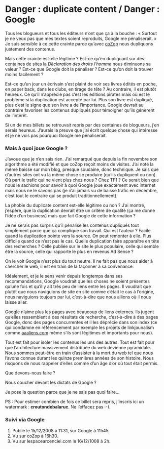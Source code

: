 # Danger : duplicate content / Danger : Google

Tous les blogueurs et tous les éditeurs n’ont que ça à la bouche : « Surtout je ne veux pas que mes textes soient reproduits, Google me pénaliserait. » Je suis sensible à ce cette crainte parce qu’avec [coZop](http://cozop.com) nous dupliquons justement des contenus.

Mais cette crainte est-elle légitime ? Est-ce qu’en dupliquant sur des centaines de sites la *Déclaration des droits l’homme* nous diminuons sa valeur ? Est-ce que Google doit la pénaliser ? Est-ce qu’on doit la trouver moins facilement ?

Est-ce qu’un jour un écrivain s’est plaint de voir ses livres édités en poche, en paper back, dans les clubs, en tirage de tête ? Au contraire, il est plutôt heureux. Ce qu’il n’apprécie pas c’est les éditions pirates mais où est le problème si la duplication est accepté par lui. Plus son livre est dupliqué, plus c’est le signe que son livre a de l’importance. Google devrait au contraire favoriser les contenus dupliqués pour témoigner qu’ils génèrent de l’intérêt.

Si un de mes billets se retrouvait repris par des centaines de blogueurs, j’en serais heureux. J’aurais la preuve que j’ai écrit quelque chose qui intéresse et je ne vois pas pourquoi Google me pénaliserait.

### Mais à quoi joue Google ?

J’avoue que je n’en sais rien. J’ai remarqué que depuis la fin novembre son algorithme a été modifié et que coZop reçoit moins de visites. J’ai noté la même baisse sur mon blog, presque soudaine, donc technique. Je sais que d’autres sites ont vu la même chose se produire (qu’ils dupliquent ou non). Où part le trafic qui ne vient plus chez nous ? Chez TF1 ? Ce serait bien que nous le sachions pour savoir à quoi Google joue exactement avec internet mais nous ne le savons pas (je n’ai jamais vu de baisse trafic en décembre, c’est tout le contraire qui se produit traditionnellement).

La phobie du duplicate content est-elle légitime ou non ? J’ai montré, j’espère, que la duplication devrait être un critère de qualité (ça me donne l’idée d’un business) mais que fait Google de cette information ?

Je ne serais pas surpris qu’il pénalise les contenus dupliqués tout simplement parce que ça complique son travail. Qui est l’auteur ? Facile quand la duplication pointe vers la source. On peut remonter à elle. Plus difficile quand ce n’est pas le cas. Quelle duplication faire apparaître en tête des recherches ? Celle publiée sur le site le plus populaire, celle qui semble être la source, celle qui rapporte le plus en revenus Ad Sense ?

On le voit Google n’est plus du tout neutre. Il ne fait pas que nous aider à chercher le web, il est en train de la façonner à sa convenance.

Idéalement, et je le sens venir depuis longtemps dans ses recommandations, Google voudrait que les choses ne soient présentes qu’une fois et qu’il y ait très peu de liens entre les pages. Il voudrait que plutôt que nous naviguions de site en site comme c’était le cas à l’origine, nous naviguions toujours par lui, c’est-à-dire que nous allions où il nous laisse aller.

Google n’aime plus les pages avec beaucoup de liens externes. Ils jugent qu’elles ressemblent à des résultats de recherche, c’est-à-dire à des pages Google, donc des pages concurrentes et il les déprécie dans son index (ce qui condamne en référencement par exemple les projets de linkjounalism comme [aaaliens.com](http://aaaliens.com/) même s’ils sont légitimes et importants pour nous).

Tout est fait pour isoler les contenus les uns des autres. Tout est fait pour que l’architecture massivement distribuée du web devienne pyramidale. Nous sommes peut-être en train d’assister à la mort du web tel que nous l’avons connue durant les quinze premières années de son histoire. Nous risquons de nous rappeler d’elles comme d’un âge d’or où tout était permis.

Que devons-nous faire ?

Nous coucher devant les dictats de Google ?

Je pose la question parce que je ne sais pas quoi faire…

PS : Pour estimer combien de fois ce billet sera repris, j’inscris ici un watermark : **croutondebalaruc**. Ne l’effacez pas :-).

### Suivi via Google

1. Publié le 15/12/2008 à 11:31, sur Google à 11h45.
2. Vu sur coZop à 16h30.
3. Vu sur lespacearcenciel.com le 16/12/1008 à 2h.
